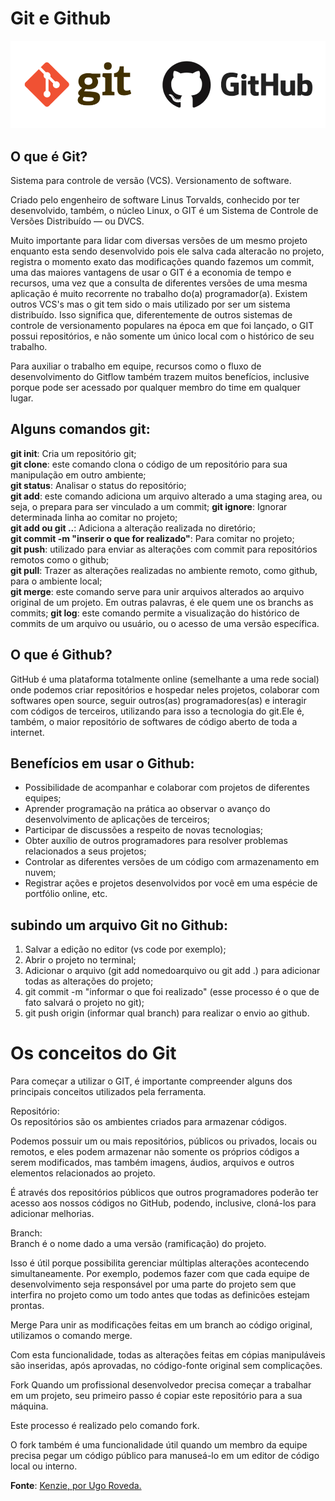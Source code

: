 # Git e Github
![Alt ou título da imagem](/imagens/gitgithub.png)  
## O que é Git?  

Sistema para controle de versão (VCS). Versionamento de software.

Criado pelo engenheiro de software Linus Torvalds, conhecido por ter desenvolvido, também, o núcleo Linux, o GIT é um Sistema de Controle de Versões Distribuído — ou DVCS.

Muito importante para lidar com diversas versões de um mesmo projeto enquanto esta sendo desenvolvido pois ele salva cada alteracão no projeto, registra o momento exato das modificações quando fazemos um commit, uma das maiores vantagens de usar o GIT é a economia de tempo e recursos, uma vez que a consulta de diferentes versões de uma mesma aplicação é muito recorrente no trabalho do(a) programador(a).
Existem outros VCS's mas o git tem sido o mais utilizado por ser um sistema distribuído.
Isso significa que, diferentemente de outros sistemas de controle de versionamento populares na época em que foi lançado, o GIT possui repositórios, e não somente um único local com o histórico de seu trabalho.

Para auxiliar o trabalho em equipe, recursos como o fluxo de desenvolvimento do Gitflow também trazem muitos benefícios, inclusive porque pode ser acessado por qualquer membro do time em qualquer lugar.

## Alguns comandos git:  

**git init**: Cria um repositório git;  
**git clone**: este comando clona o código de um repositório para sua manipulação em outro ambiente;  
**git status**: Analisar o status do repositório;  
**git add**: este comando adiciona um arquivo alterado a uma staging area, ou seja, o prepara para ser vinculado a um commit;
**git ignore**: Ignorar determinada linha ao comitar no projeto;  
**git add ou git ..**: Adiciona a alteração realizada no diretório;  
**git commit -m "inserir o que for realizado"**: Para comitar no projeto;  
**git push**: utilizado para enviar as alterações com commit para repositórios remotos como o github;   
**git pull**: Trazer as alterações realizadas no ambiente remoto, como github, para o ambiente local;  
**git merge**: este comando serve para unir arquivos alterados ao arquivo original de um projeto. Em outras palavras, é ele quem une os branchs as commits;
**git log**: este comando permite a visualização do histórico de commits de um arquivo ou usuário, ou o acesso de uma versão específica.


## O que é Github?

GitHub é uma plataforma totalmente online (semelhante a uma rede social) onde podemos criar repositórios e hospedar neles projetos, colaborar com softwares open source, seguir outros(as) programadores(as) e interagir com códigos de terceiros, utilizando para isso a tecnologia do git.Ele é, também, o maior repositório de softwares de código aberto de toda a internet.

## Benefícios em usar o Github:

* Possibilidade de acompanhar e colaborar com projetos de diferentes equipes;
* Aprender programação na prática ao observar o avanço do desenvolvimento de aplicações de terceiros;
* Participar de discussões a respeito de novas tecnologias;
* Obter auxílio de outros programadores para resolver problemas relacionados a seus projetos;
* Controlar as diferentes versões de um código com armazenamento em nuvem;
* Registrar ações e projetos desenvolvidos por você em uma espécie de portfólio online, etc.

## subindo um arquivo Git no Github:  

1. Salvar a edição no editor (vs code por exemplo);  
2. Abrir o projeto no terminal;  
3. Adicionar o arquivo (git add nomedoarquivo ou git add .) para adicionar todas as alterações do projeto;  
4. git commit -m "informar o que foi realizado" (esse processo é o que de fato salvará o projeto no git);  
5. git push origin (informar qual branch) para realizar o envio ao github.  

# Os conceitos do Git
Para começar a utilizar o GIT, é importante compreender alguns dos principais conceitos utilizados pela ferramenta.

Repositório:  
Os repositórios são os ambientes criados para armazenar códigos.

Podemos possuir um ou mais repositórios, públicos ou privados, locais ou remotos, e eles podem armazenar não somente os próprios códigos a serem modificados, mas também imagens, áudios, arquivos e outros elementos relacionados ao projeto.

É através dos repositórios públicos que outros programadores poderão ter acesso aos nossos códigos no GitHub, podendo, inclusive, cloná-los para adicionar melhorias.

Branch:  
Branch é o nome dado a uma versão (ramificação) do projeto. 

Isso é útil porque possibilita gerenciar múltiplas alterações acontecendo simultaneamente. Por exemplo, podemos fazer com que cada equipe de desenvolvimento seja responsável por uma parte do projeto sem que interfira no projeto como um todo antes que todas as definicões estejam prontas. 

Merge
Para unir as modificações feitas em um branch ao código original, utilizamos o comando merge.

Com esta funcionalidade, todas as alterações feitas em cópias manipuláveis são inseridas, após aprovadas, no código-fonte original sem complicações.

Fork
Quando um profissional desenvolvedor precisa começar a trabalhar em um projeto, seu primeiro passo é copiar este repositório para a sua máquina.

Este processo é realizado pelo comando fork.

O fork também é uma funcionalidade útil quando um membro da equipe precisa pegar um código público para manuseá-lo em um editor de código local ou interno.

**Fonte**: [Kenzie, por Ugo Roveda.](https://kenzie.com.br/blog/o-que-e-git/)